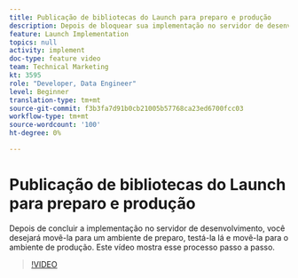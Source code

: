 ```yaml
---
title: Publicação de bibliotecas do Launch para preparo e produção
description: Depois de bloquear sua implementação no servidor de desenvolvimento, você desejará movê-la para um ambiente de preparo, testá-la lá e movê-la para o ambiente de produção. Este vídeo mostra esse processo passo a passo.
feature: Launch Implementation
topics: null
activity: implement
doc-type: feature video
team: Technical Marketing
kt: 3595
role: "Developer, Data Engineer"
level: Beginner
translation-type: tm+mt
source-git-commit: f3b3fa7d91b0cb21005b57768ca23ed6700fcc03
workflow-type: tm+mt
source-wordcount: '100'
ht-degree: 0%

---
```



# Publicação de bibliotecas do Launch para preparo e produção

Depois de concluir a implementação no servidor de desenvolvimento, você desejará movê-la para um ambiente de preparo, testá-la lá e movê-la para o ambiente de produção. Este vídeo mostra esse processo passo a passo.

>[!VIDEO](https://video.tv.adobe.com/v/28777/?quality=12)
